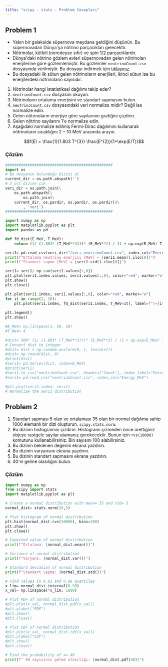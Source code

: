 ```yaml
---
title: "scipy - stats - Problem Cevapları"
---
```

## Problem 1

- Yakın bir galakside süpernova meydana geldiğini düşünün. Bu süpernovadan Dünya'ya nötrino parçacıkları gelecektir.
- Nötrinolar, kütleli (neredeyse sıfır) ve spin 1/2 parçacıklardır.
- Dünya'daki nötrino gözlem evleri süpernovadan gelen nötrinoları enerjilerine göre gözlemlemiştir. Bu gözlemler `neutrinoCount.csv` dosyasında verilmiştir. Bu dosyayı indirmek için [tıklayınız](../../../veri/veri_neutrinoCount.csv).
- Bu dosyadaki ilk sütun gelen nötrinoların enerjileri, ikinci sütun ise bu enerjilerdeki nötrinoların sayısıdır.

1. Nötrinolar hangi istatistiksel dağılımı takip eder?
2. `neutrinoCount.csv` dosyasını okuyun.
3. Nötrinoların ortalama enerjisini ve standart sapmasını bulun.
4. `neutrinoCount.csv` dosyasındaki veri normalize midir? Değil ise normalize edin.
5. Gelen nötrinoların enerjiye göre sayılarının grafiğini çizdirin.
6. Gelen nötrino sayılarını 1'e normalize edin.
7. Aşağıdaki normalize edilmiş Fermi-Dirac dağılımını kullanarak nötrinoların sıcaklığını $2-10$ MeV arasında arayın.

$$f(E) = \frac{1}{1.803 T^{3}} \frac{E^{2}}{1+\exp(E/T)}$$

### Çözüm

```python
################################################
import os
# Bu dosyanın bulunduğu dizini al
current_dir = os.path.abspath('')
# 3 üst dizine çık
veri_dir = os.path.join(\
    os.path.abspath(\
        os.path.join(\
    current_dir, os.pardir, os.pardir, os.pardir))\
        , 'veri')
################################################

import numpy as np
import matplotlib.pyplot as plt
import pandas as pd

def fd_dist(E_MeV, T_MeV):
    return (1/ (1.803* (T_MeV**3)))* (E_MeV**2) / (1 + np.exp(E_MeV/ T_MeV))

seri1= pd.read_csv(veri_dir+"/veri_neutrinoCount.csv", index_col="Energy_MeV")
print(f"Ortalama neutrino enerjisi [MeV] = {seri1.mean().iloc[0]}")
print(f"Standart sapma [MeV] = {seri1.std().iloc[0]}")

seri1= seri1/ np.sum(seri1.values[:,0])
plt.plot(seri1.index.values, seri1.values[:,0], color="red", marker="o")
plt.show()
plt.close()

plt.plot(seri1.index, seri1.values[:,0], color="red", marker="o")
for it in range(2, 10):
    plt.plot(seri1.index, fd_dist(seri1.index, T_MeV=it), label=f"T={it} MeV")
    
plt.legend()
plt.show()

#E_MeV= np.linspace(1, 50, 50)
#T_MeV= 4

#dist= 500* (1/ (1.803* (T_MeV**3)))* (E_MeV**2) / (1 + np.exp(E_MeV/ T_MeV))
# Convert dist to integer
#dist= dist + np.random.uniform(0, 1, len(dist))
#dist= np.round(dist, 0)
#print(dist)
#seri1= pd.Series(dist, index=E_MeV)
#print(seri1)
#seri1.to_csv("neutrinoCount.csv", header=["Count"], index_label="Energy_MeV")
#seri1= pd.read_csv("neutrinoCount.csv", index_col="Energy_MeV")

#plt.plot(seri1.index, seri1)
# Normalize the seri1 distribution
```

## Problem 2

1. Standart sapması 5 olan ve ortalaması 35 olan bir normal dağılıma sahip 1000 elemanlı bir dizi oluşturun. `scipy.stats.norm`.
2. Bu dizinin histogramını çizdirin. Histogramı çizmeden önce ürettiğiniz objeye rastgele sayılar atamanız gerekecektir. Bunun için `rvs(10000)` komutunu kullanabilirsiniz. Bin sayısını 100 alabilirsiniz.
3. Bu dizinin beklenen değerini ekrana yazdırın.
4. Bu dizinin varyansını ekrana yazdırın.
5. Bu dizinin standart sapmasını ekrana yazdırın.
6. $40$'ın gelme olasılığını bulun.

### Çözüm

```python
import numpy as np
from scipy import stats
import matplotlib.pyplot as plt

# Create a normal distribution with mean= 35 and std= 5
normal_dist= stats.norm(35,5)

# Plot histogram of normal distribution
plt.hist(normal_dist.rvs(10000), bins=100)
plt.show()
plt.close()

# Expected value of normal distribution
print(f"Ortalama: {normal_dist.mean()}")

# Variance of normal distribution
print(f"Varyans: {normal_dist.var()}")

# Standard deviation of normal distribution
print(f"Standart Sapma: {normal_dist.std()}")

# Find values in 0.01 and 0.99 quantiles
x_lim= normal_dist.interval(0.99)
x_val= np.linspace(*x_lim, 1000)

# Plot PDF of normal distribution
#plt.plot(x_val, normal_dist.pdf(x_val))
#plt.ylabel("PDF")
#plt.show()
#plt.close()

# Plot CDF of normal distribution
#plt.plot(x_val, normal_dist.cdf(x_val))
#plt.ylabel("CDF")
#plt.show()
#plt.close()

# Find the probability of x= 40
print(f" 40 sayısının gelme olasılığı: {normal_dist.pdf(40)}")
```